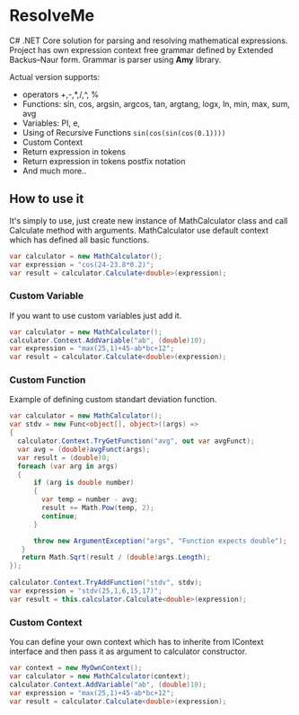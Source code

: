 # ResolveMe

C# .NET Core solution for parsing and resolving mathematical expressions. Project has own expression context free grammar defined by Extended Backus–Naur form. Grammar is parser using **Amy** library.

Actual version supports:

* operators +,-,*,/,^, %
* Functions: sin, cos, argsin, argcos, tan, argtang, logx, ln, min, max, sum, avg
* Variables: PI, e,
* Using of Recursive Functions `sin(cos(sin(cos(0.1))))`
* Custom Context
* Return expression in tokens
* Return expression in tokens postfix notation
* And much more..

## How to use it
It's simply to use, just create new instance of MathCalculator class and call Calculate method with arguments. MathCalculator use default context which has defined all basic functions.

```C#
var calculator = new MathCalculator();
var expression = "cos(24-23.8*0.2)";
var result = calculator.Calculate<double>(expression);
```

### Custom Variable
If you want to use custom variables just add it.
```C#
var calculator = new MathCalculator();
calculator.Context.AddVariable("ab", (double)10);
var expression = "max(25,1)+45-ab*bc+12";
var result = calculator.Calculate<double>(expression);
```

### Custom Function
Example of defining custom standart deviation function.
```C#
var calculator = new MathCalculator();
var stdv = new Func<object[], object>((args) =>
{
  calculator.Context.TryGetFunction("avg", out var avgFunct);
  var avg = (double)avgFunct(args);
  var result = (double)0;
  foreach (var arg in args)
  {
      if (arg is double number)
      {
        var temp = number - avg;
        result += Math.Pow(temp, 2);
        continue;
      }

      throw new ArgumentException("args", "Function expects double");
   }
   return Math.Sqrt(result / (double)args.Length);
});
            
calculator.Context.TryAddFunction("stdv", stdv);
var expression = "stdv(25,1,6,15,17)";
var result = this.calculator.Calculate<double>(expression);
```

### Custom Context
You can define your own context which has to inherite from IContext interface and then pass it as argument to calculator constructor.
```C#
var context = new MyOwnContext();
var calculator = new MathCalculator(context);
calculator.Context.AddVariable("ab", (double)10);
var expression = "max(25,1)+45-ab*bc+12";
var result = calculator.Calculate<double>(expression);
```
